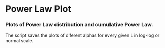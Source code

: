 # Power Law Plot
### Plots of Power Law distribution and cumulative Power Law.

 The script saves the plots of diferent alphas for every given L in log-log or normal scale.